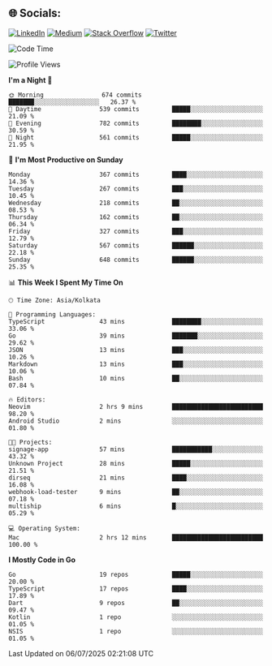 
## 🌐 Socials:
[![LinkedIn](https://img.shields.io/badge/LinkedIn-%230077B5.svg?logo=linkedin&logoColor=white)](https://linkedin.com/in/sarkarshuvojit) [![Medium](https://img.shields.io/badge/Medium-12100E?logo=medium&logoColor=white)](https://medium.com/@shuvojitsarkar) [![Stack Overflow](https://img.shields.io/badge/-Stackoverflow-FE7A16?logo=stack-overflow&logoColor=white)](https://stackoverflow.com/users/2976015) [![Twitter](https://img.shields.io/badge/Twitter-%231DA1F2.svg?logo=Twitter&logoColor=white)](https://twitter.com/sarkarshuvojit) 

<!--START_SECTION:waka-->
![Code Time](http://img.shields.io/badge/Code%20Time-79%20hrs%2017%20mins-blue)

![Profile Views](http://img.shields.io/badge/Profile%20Views-52-blue)

**I'm a Night 🦉** 

```text
🌞 Morning                674 commits         ███████░░░░░░░░░░░░░░░░░░   26.37 % 
🌆 Daytime                539 commits         █████░░░░░░░░░░░░░░░░░░░░   21.09 % 
🌃 Evening                782 commits         ████████░░░░░░░░░░░░░░░░░   30.59 % 
🌙 Night                  561 commits         █████░░░░░░░░░░░░░░░░░░░░   21.95 % 
```
📅 **I'm Most Productive on Sunday** 

```text
Monday                   367 commits         ████░░░░░░░░░░░░░░░░░░░░░   14.36 % 
Tuesday                  267 commits         ███░░░░░░░░░░░░░░░░░░░░░░   10.45 % 
Wednesday                218 commits         ██░░░░░░░░░░░░░░░░░░░░░░░   08.53 % 
Thursday                 162 commits         ██░░░░░░░░░░░░░░░░░░░░░░░   06.34 % 
Friday                   327 commits         ███░░░░░░░░░░░░░░░░░░░░░░   12.79 % 
Saturday                 567 commits         ██████░░░░░░░░░░░░░░░░░░░   22.18 % 
Sunday                   648 commits         ██████░░░░░░░░░░░░░░░░░░░   25.35 % 
```


📊 **This Week I Spent My Time On** 

```text
🕑︎ Time Zone: Asia/Kolkata

💬 Programming Languages: 
TypeScript               43 mins             ████████░░░░░░░░░░░░░░░░░   33.06 % 
Go                       39 mins             ███████░░░░░░░░░░░░░░░░░░   29.62 % 
JSON                     13 mins             ███░░░░░░░░░░░░░░░░░░░░░░   10.26 % 
Markdown                 13 mins             ███░░░░░░░░░░░░░░░░░░░░░░   10.06 % 
Bash                     10 mins             ██░░░░░░░░░░░░░░░░░░░░░░░   07.84 % 

🔥 Editors: 
Neovim                   2 hrs 9 mins        █████████████████████████   98.20 % 
Android Studio           2 mins              ░░░░░░░░░░░░░░░░░░░░░░░░░   01.80 % 

🐱‍💻 Projects: 
signage-app              57 mins             ███████████░░░░░░░░░░░░░░   43.32 % 
Unknown Project          28 mins             █████░░░░░░░░░░░░░░░░░░░░   21.51 % 
dirseq                   21 mins             ████░░░░░░░░░░░░░░░░░░░░░   16.08 % 
webhook-load-tester      9 mins              ██░░░░░░░░░░░░░░░░░░░░░░░   07.18 % 
multiship                6 mins              █░░░░░░░░░░░░░░░░░░░░░░░░   05.29 % 

💻 Operating System: 
Mac                      2 hrs 12 mins       █████████████████████████   100.00 % 
```

**I Mostly Code in Go** 

```text
Go                       19 repos            █████░░░░░░░░░░░░░░░░░░░░   20.00 % 
TypeScript               17 repos            ████░░░░░░░░░░░░░░░░░░░░░   17.89 % 
Dart                     9 repos             ██░░░░░░░░░░░░░░░░░░░░░░░   09.47 % 
Kotlin                   1 repo              ░░░░░░░░░░░░░░░░░░░░░░░░░   01.05 % 
NSIS                     1 repo              ░░░░░░░░░░░░░░░░░░░░░░░░░   01.05 % 
```




 Last Updated on 06/07/2025 02:21:08 UTC
<!--END_SECTION:waka-->
